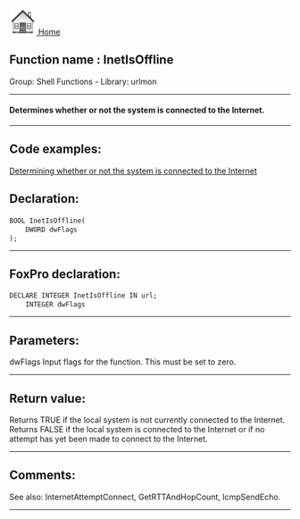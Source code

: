 [<img src="../../images/home.png"> Home ](https://github.com/VFPX/Win32API)  

## Function name : InetIsOffline
Group: Shell Functions - Library: urlmon    
***  


#### Determines whether or not the system is connected to the Internet.
***  


## Code examples:
[Determining whether or not the system is connected to the Internet](../../samples/sample_322.md)  

## Declaration:
```foxpro  
BOOL InetIsOffline(
	DWORD dwFlags
);  
```  
***  


## FoxPro declaration:
```foxpro  
DECLARE INTEGER InetIsOffline IN url;
	INTEGER dwFlags  
```  
***  


## Parameters:
dwFlags
Input flags for the function. This must be set to zero.   
***  


## Return value:
Returns TRUE if the local system is not currently connected to the Internet. Returns FALSE if the local system is connected to the Internet or if no attempt has yet been made to connect to the Internet.
  
***  


## Comments:
See also: InternetAttemptConnect, GetRTTAndHopCount, IcmpSendEcho.  
  
***  

